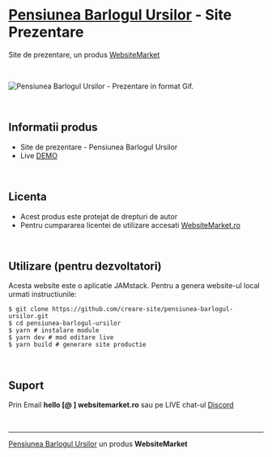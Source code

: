 ﻿# [Pensiunea Barlogul Ursilor](https://pensiunea-barlogul-ursilor.websitemarket.ro/) - Site Prezentare

Site de prezentare, un produs [WebsiteMarket](https://websitemarket.ro)

<br />

![Pensiunea Barlogul Ursilor - Prezentare in format Gif.](https://raw.githubusercontent.com/creare-site/static/master/produse/pensiunea-barlogul-ursilor-intro.gif)

<br />

## Informatii produs

- Site de prezentare - Pensiunea Barlogul Ursilor
- Live [DEMO](https://pensiunea-barlogul-ursilor.websitemarket.ro)
 
<br />

## Licenta

- Acest produs este protejat de drepturi de autor
- Pentru cumpararea licentei de utilizare accesati [WebsiteMarket.ro](https://websitemarket.ro)

<br />

## Utilizare (pentru dezvoltatori)

Acesta website este o aplicatie JAMstack. Pentru a genera website-ul local urmati instructiunile:

```
$ git clone https://github.com/creare-site/pensiunea-barlogul-ursilor.git
$ cd pensiunea-barlogul-ursilor
$ yarn # instalare module
$ yarn dev # mod editare live
$ yarn build # generare site productie
```

<br />

## Suport

Prin Email **hello [@ ] websitemarket.ro** sau pe LIVE chat-ul [Discord](https://discord.gg/MFRQmAk)

<br />

---
[Pensiunea Barlogul Ursilor](https://pensiunea-barlogul-ursilor.websitemarket.ro/) un produs **WebsiteMarket**

